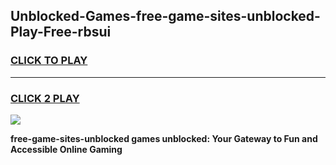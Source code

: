 
## Unblocked-Games-free-game-sites-unblocked-Play-Free-rbsui
<h3>
<a href="https://premium76.site?title=free-game-sites-unblocked&ref=22A">CLICK TO PLAY</a></h3>
<hr>

<h3>
<a href="https://premium76.site?title=free-game-sites-unblocked&ref=22A">CLICK 2 PLAY</a>
  
</h3>

<a href="https://premium76.site?title=free-game-sites-unblocked&ref=22A"><img src="https://clearcache.store/games.png"></a>


**free-game-sites-unblocked games unblocked: Your Gateway to Fun and Accessible Online Gaming**
